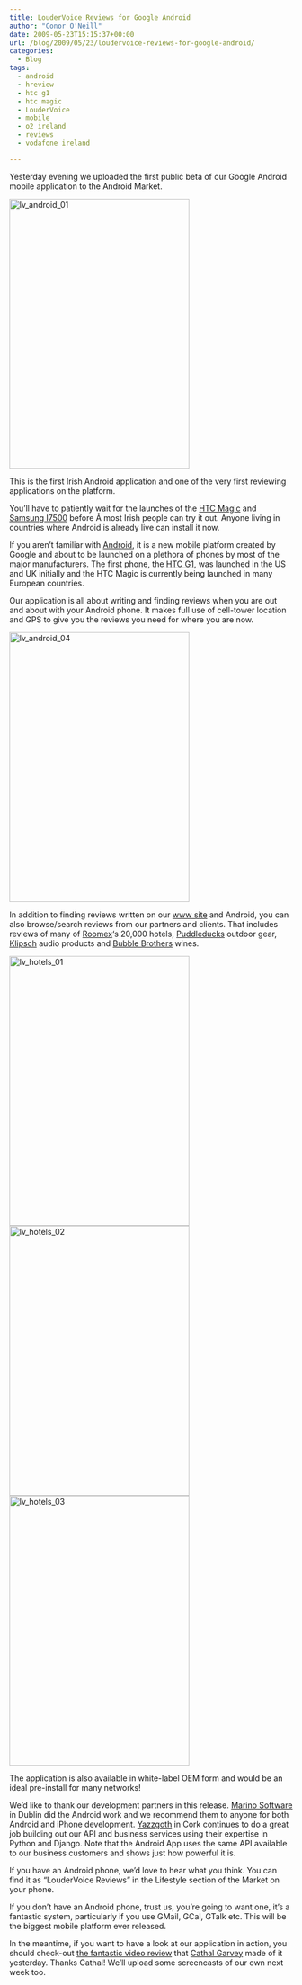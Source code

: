```yaml
---
title: LouderVoice Reviews for Google Android
author: "Conor O'Neill"
date: 2009-05-23T15:15:37+00:00
url: /blog/2009/05/23/loudervoice-reviews-for-google-android/
categories:
  - Blog
tags:
  - android
  - hreview
  - htc g1
  - htc magic
  - LouderVoice
  - mobile
  - o2 ireland
  - reviews
  - vodafone ireland

---
```

Yesterday evening we uploaded the first public beta of our Google Android mobile application to the Android Market.

<img class="aligncenter size-full wp-image-218" title="lv_android_01" src="http://www.loudervoice.com/wp-content/uploads/2009/05/lv_android_01.png" alt="lv_android_01" width="320" height="480" />

This is the first Irish Android application and one of the very first reviewing applications on the platform.

You&#8217;ll have to patiently wait for the launches of the [HTC Magic][1] and [Samsung I7500][2] before Â most Irish people can try it out. Anyone living in countries where Android is already live can install it now.

If you aren&#8217;t familiar with [Android][3], it is a new mobile platform created by Google and about to be launched on a plethora of phones by most of the major manufacturers. The first phone, the [HTC G1][4], was launched in the US and UK initially and the HTC Magic is currently being launched in many European countries.

Our application is all about writing and finding reviews when you are out and about with your Android phone. It makes full use of cell-tower location and GPS to give you the reviews you need for where you are now.

<img class="aligncenter size-full wp-image-219" title="lv_android_04" src="http://www.loudervoice.com/wp-content/uploads/2009/05/lv_android_04.png" alt="lv_android_04" width="320" height="480" />

In addition to finding reviews written on our [www site][5] and Android, you can also browse/search reviews from our partners and clients. That includes reviews of many of [Roomex][6]&#8216;s 20,000 hotels, [Puddleducks][7] outdoor gear, [Klipsch][8] audio products and [Bubble Brothers][9] wines.

<img class="aligncenter size-full wp-image-220" title="lv_hotels_01" src="http://www.loudervoice.com/wp-content/uploads/2009/05/lv_hotels_01.png" alt="lv_hotels_01" width="320" height="480" />

<img class="aligncenter size-full wp-image-221" title="lv_hotels_02" src="http://www.loudervoice.com/wp-content/uploads/2009/05/lv_hotels_02.png" alt="lv_hotels_02" width="320" height="480" />

<img class="aligncenter size-full wp-image-222" title="lv_hotels_03" src="http://www.loudervoice.com/wp-content/uploads/2009/05/lv_hotels_03.png" alt="lv_hotels_03" width="320" height="480" />

The application is also available in white-label OEM form and would be an ideal pre-install for many networks!

We&#8217;d like to thank our development partners in this release. [Marino Software][10] in Dublin did the Android work and we recommend them to anyone for both Android and iPhone development. [Yazzgoth][11] in Cork continues to do a great job building out our API and business services using their expertise in Python and Django. Note that the Android App uses the same API available to our business customers and shows just how powerful it is.

If you have an Android phone, we&#8217;d love to hear what you think. You can find it as &#8220;LouderVoice Reviews&#8221; in the Lifestyle section of the Market on your phone.

If you don&#8217;t have an Android phone, trust us, you&#8217;re going to want one, it&#8217;s a fantastic system, particularly if you use GMail, GCal, GTalk etc. This will be the biggest mobile platform ever released.

In the meantime, if you want to have a look at our application in action, you should check-out [the fantastic video review][12] that [Cathal Garvey][13] made of it yesterday. Thanks Cathal! We&#8217;ll upload some screencasts of our own next week too.

 [1]: http://www.htc.com/www/product/magic/overview.html
 [2]: http://gizmodo.com/5229244/meet-the-i7500-samsungs-first-android-phone
 [3]: http://www.android.com/
 [4]: http://www.t-mobileg1.com/
 [5]: http://www.loudervoice.com/
 [6]: http://www.roomex.com/
 [7]: http://www.puddleducks.ie/
 [8]: http://klipsch.co.uk/
 [9]: http://www.bubblebrothers.com/
 [10]: http://www.marinosoftware.com/
 [11]: http://www.linkedin.com/pub/bartosz-ptaszynski/3/556/594
 [12]: http://cgarvey.ie/blog/archive/2009/05/22/lightning-review-of-loudervoice-for-android/
 [13]: http://twitter.com/cgarvey